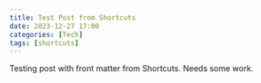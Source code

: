 ```yaml
---
title: Test Post from Shortcuts
date: 2023-12-27 17:00
categories: [Tech]
tags: [shortcuts]
---
```


 Testing post with front matter from Shortcuts. Needs some work.
